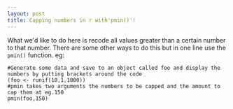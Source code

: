 ```yaml
---
layout: post
title: Capping numbers in r with'pmin()'!
---
```


What we'd like to do here is recode all values greater than a certain number to that number. There are some other ways to do this but in one line use the `pmin()` function. eg:

```{r}
#Generate some data and save to an object called foo and display the numbers by putting brackets around the code
(foo <- runif(10,1,1000))
#pmin takes two arguments the numbers to be capped and the amount to cap them at eg.150
pmin(foo,150)
```
